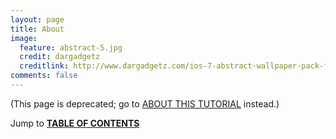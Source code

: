 ```yaml
---
layout: page
title: About
image:
  feature: abstract-5.jpg
  credit: dargadgetz
  creditlink: http://www.dargadgetz.com/ios-7-abstract-wallpaper-pack-for-iphone-5-and-ipod-touch-retina/
comments: false
---
```


(This page is deprecated; go to [ABOUT THIS TUTORIAL](../about-this-tutorial) instead.)

Jump to **[TABLE OF CONTENTS](../tags)**

